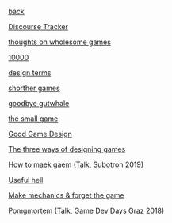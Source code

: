 [back](index)

[Discourse Tracker](discourse_tracker)

[thoughts on wholesome games](wholesome)

[10000](10000)

[design terms](design_terms)

[shorther games](shorter_games)

[goodbye gutwhale](goodbye_gutwhale)

[the small game](the_small_game)

[Good Game Design](good_game_design)

[The three ways of designing games](threeways)

<a href="https://subotron.com/veranstaltung/one-wo-man-one-cry/" target="_blank">How to maek gaem</a> (Talk, Subotron 2019)

[Useful hell](useful_hell)

[Make mechanics & forget the game](make_mechanics)

<a href="https://www.youtube.com/watch?v=vcAlQyzxRck" target="_blank">Pomgmortem</a> (Talk, Game Dev Days Graz 2018)

